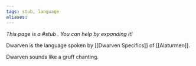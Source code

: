 ```yaml
---
tags: stub, language
aliases:
---
```


*This page is a #stub . You can help by expanding it!*

Dwarven is the language spoken by [[Dwarven Specifics]] of [[Alaturmen]].

Dwarven sounds like a gruff chanting.